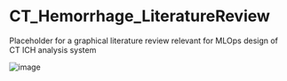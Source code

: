 # CT_Hemorrhage_LiteratureReview

Placeholder for a graphical literature review relevant for MLOps design of CT ICH analysis system

![image](https://raw.githubusercontent.com/petteriTeikari/CT_Hemorrhage_LiteratureReview/master/uploads/ad12144d61f4a66a69596757aff08e07/CT_for_ICH.png)
